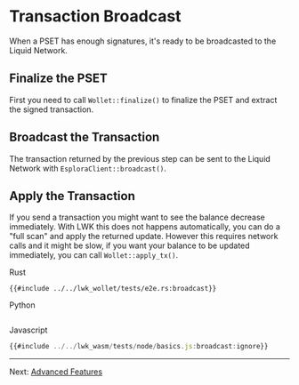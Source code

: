# Transaction Broadcast
When a PSET has enough signatures, it's ready to be broadcasted to the Liquid Network.

## Finalize the PSET
First you need to call `Wollet::finalize()` to finalize the PSET and extract the signed transaction.

## Broadcast the Transaction
The transaction returned by the previous step can be sent to the Liquid Network with `EsploraClient::broadcast()`.

## Apply the Transaction
If you send a transaction you might want to see the balance decrease immediately.
With LWK this does not happens automatically,
you can do a "full scan" and apply the returned update.
However this requires network calls and it might be slow,
if you want your balance to be updated immediately,
you can call `Wollet::apply_tx()`.

<custom-tabs category="lang">
<div slot="title">Rust</div>
<section>

```rust,ignore
{{#include ../../lwk_wollet/tests/e2e.rs:broadcast}}
```
</section>

<div slot="title">Python</div>
<section>

```python
```
</section>

<div slot="title">Javascript</div>
<section>

```typescript
{{#include ../../lwk_wasm/tests/node/basics.js:broadcast:ignore}}
```
</section>
</custom-tabs>

----

Next: [Advanced Features](advanced.md)
